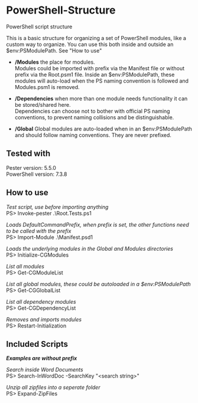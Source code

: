 # PowerShell-Structure

PowerShell script structure

This is a basic structure for organizing a set of PowerShell modules, like a custom way to organize.
You can use this both inside and outside an $env:PSModulePath. See "How to use"

- **/Modules** the place for modules.  
  Modules could be imported with prefix via the Manifest file or without prefix via the Root.psm1 file. Inside an $env:PSModulePath, these modules will auto-load when the PS naming convention is followed and Modules.psm1 is removed.

- **/Dependencies** when more than one module needs functionality it can be stored/shared here.  
  Dependencies can choose not to bother with official PS naming conventions, to prevent naming collisions and be distinguishable.

- **/Global** Global modules are auto-loaded when in an $env:PSModulePath and should follow naming conventions. They are never prefixed.

## Tested with

Pester version: 5.5.0  
PowerShell version: 7.3.8

## How to use

_Test script, use before importing anything_  
PS> Invoke-pester .\Root.Tests.ps1

_Loads DefaultCommandPrefix, when prefix is set, the other functions need to be called with the prefix_  
PS> Import-Module .\Manifest.psd1

_Loads the underlying modules in the Global and Modules directories_  
PS> Initialize-CGModules

_List all modules_  
PS> Get-CGModuleList

_List all global modules, these could be autoloaded in a $env:PSModulePath_  
PS> Get-CGGlobalList

_List all dependency modules_  
PS> Get-CGDependencyList

_Removes and imports modules_  
PS> Restart-Initialization

## Included Scripts

**_Examples are without prefix_**

_Search inside Word Documents_  
PS> Search-InWordDoc -SearchKey "\<search string\>"

_Unzip all zipfiles into a seperate folder_  
PS> Expand-ZipFiles
